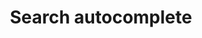---
# This file is a template to document a new component within the GOV.UK Publishing Design Guide website.
layout: component-documentation
sectionKey: Components
eleventyNavigation:
  parent: Components

# Step 1: Duplicate and rename this file to the proposed component you want to include in the Publishing Design Guide website.
# When duplicating and renaming this file use lowercase and replace any spaces with a dash (ie. -)

# Step 2: Set "eleventyExcludeFromCollections" to "false". This will ensure that the code snippet is commented out and this page will be display withinin the Publishing Design Guide.
eleventyExcludeFromCollections: false

# Step 3: Input data points according to fields below to the best of your ability. Any fields without any data points will not be displayed on the website.

# Name of the component
# This is the name of the component (ex. Attachment). It is required to display the title on the page, in the meta data, and in the left-hand navigation menu of the components page.
title: Search autocomplete

# Description of the component
# This briefly describes what the component is. It is required to display the description on the page, and in the <head> meta description.
description: Suggesting search queries in a dropdown as users type in the search bar of GOV.UK

# Embedding the figma file of the component
# This will display a Figma embed on the page.
# To add a Figma embed, copy only the URL within the embed snippet.
figmaLink: #Delete this comment before entering the Figma embed URL of the Figma representaiton of this component.

# When to use this component
# Briefly describe the situation(s) when to use this component.
# You MUST wrap this in single quotation marks (ie. ' '), since markdown can be used to enter this information. To create a heading, use three hashes (ie. ###).
whenToUse:
  'Use search autocomplete when you are dealing with dynamic data and want to reduce typing effort for users and help them formulate search queries by filling in the blanks (think of Google search).'

# When not to use this component
# Briefly describe the situation(s) when not to use this component.
# You MUST wrap this in single quotation marks (ie. ' '), since markdown can be used to enter this information. To create a heading, use three hashes (ie. ###).
whenNotToUse:
  '– Do not use search autocomplete when you are dealing with a limited database and users can easily find what they need with a simple search.  

  – Do not use search autocomplete unless the model is properly trained and you have validated it provides relevant and factually correct suggestions.'

# How the component works
# Briefly descibe how this component works. For instance, listing out what happens when an end-user interacts with this component.
# You MUST wrap this in single quotation marks (ie. ' '), since markdown can be used to enter this information. To create a heading, use three hashes (ie. ###).
howItWorks:
  'The data model behind the autocomplete feature is powered by Google Vertex AI Search, the search product we launched on GOV.UK in February 2024. This model is trained on anonymised user search queries (from people who have consented to analytics tracking), which Google processes and refines to provide relevant autocomplete suggestions.  
  
  
  The autocomplete suggestions appear after 3 characters because we noticed that the suggestions were more relevant after that threshold. The suggested keywords to formulate the new query are highlighted in bold (as it is a standard pattern), and we limit the suggestions to 5 in order to reduce cognitive load and prevent unnecessary scrolling. Selecting a suggestion from the dropdown will update the search query in the search bar and take the user to the search results page – showing results relevant to the selected query.


  ### Useful reads

  – [Launch blog post](https://design-system.service.gov.uk/)

  – [Github page](https://govuk-finder-frontend.herokuapp.com/component-guide/search_with_autocomplete)'
  

# Variations for this component
# List out any variations that exist for this component by providing (1) the name of said variation and (2) a brief description of that variation.
variations:
  # To add additional variations duplicate the the fields below (adhering to the formating) but increase the count by one integer.
  0:
    title: Differences with how search autocomplete is used on the Design System website
    description:
      'The [Design System website](https://design-system.service.gov.uk/) uses search autocomplete in a slightly different way – known internally as the [accessible autocomplete](https://github.com/alphagov/accessible-autocomplete).
      

      **Typing and suggestions behaviour**


      On the GOV.UK search autocomplete, a maximum of 5 search query suggestions appear in a dropdown after typing 3 characters. The suggestions show keywords to add to what the user has typed in the search bar. The dropdown pushes the content down to avoid any overlays – which are a problem for screan readers. Whilst in the Design system page autocomplete, you get an unlimited amount of results in a dropdown as soon as you type, and the dropdown overlays the content and includes interal scrolling. The search results (NOT search query suggestions) match the keywords typed and are populated from a static data list. For example if I type ‘ra‘, I get the result ‘radio buttons‘.


      **Styling**


      – On GOV.UK search autocomplete we use a light grey background and underline the text on hover state – while the hover state used in the design systems uses a blue background and white text. The reason why the Search team made the hover state different is because on GOV.UK sometimes the search autocomplete dropdown sits on top of a blue background (for example on the homepage), which merges with the blue colour on hover and makes the autocomplete suggestion hard to read. For this reason we changed it to a light grey background with text underline, which passed the DAC usability audit. <br><br>
      – The horizontal grey lines that separate the suggestions in the dropdown have a 15px padding left and right on GOV.UK – while the lines go edge to edge in the Design System search. The extra space added in the GOV.UK variation allows the list of suggestions breathe more, which contributes to having better visual harmony and a feeling of clean design.


      Our suggestion would be to update the Design System hover state and line separators to the how they work on GOV.UK – so they are more consistent.

      
      **Accessibility**


      This variation was iterated recently (Dec 2024) to make it more accessible for users who use accessibility functionalities that enlarge the content on the screen to make it easier to see and read. [Read more about how this](https://github.com/alphagov/govuk-design-system/pull/4220).


      The search autocomplete used on GOV.UK should implement this to improve accessibility and bring consistency.'



# Evidence and insights for this component
# List out all past documentation/supporting material with regards to or realted to this component. It can include (1) past design documentation, (2) research findings, and (3) presentations.
insights:
  # To add additional insights duplicate the the fields below (adhering to the formating) but increase the count by one integer.
  2:
    # A description is REQUIRED in order for this information to render on the page.
    date: July 2024
    description:
      Design System DAC audit reporting issues with search autocomplete dropdown
    title: Autocomplete - Lack of visual cue for results
    link: https://github.com/alphagov/govuk-design-system/issues/4015
    documentFormat: Github
  1:
    # A description is REQUIRED in order for this information to render on the page.
    date: June 2024 
    description:
      Search team desk research analysis on how search is used on GOV.UK (before autocomplete was implemented)
    title: Site search desk research and analytics findings
    link: https://docs.google.com/presentation/d/1IoupQiEuCLMc-AOEUntGeKwQPIG-cWmnleuHOgujOuI/edit?pli=1#slide=id.g10d42026b8_2_0
    documentFormat: Google Slides
  0:
    # A description is REQUIRED in order for this information to render on the page.
    date: June 2024 
    description:
      Search team pop up research analysis on autocomplete (and filters)
    title: GOV.UK Search Autocomplete + filters pop up research findings
    link: https://docs.google.com/presentation/d/1Xkhc5ohCzFBwoFcby1CGfX_FwLRrYjIEf9VdgGVbdtE/edit?pli=1#slide=id.g10d42026b8_2_0
    documentFormat: Google Slides
# Accessibilty criteria for this component
# List out the accessibility for this component.
# You MUST wrap this in single quotation marks (ie. ' '), since markdown can be used to enter this information. To create a heading, use three hashes (ie. ###).
accessibilty:
  '[Read accessibility criteria on Github](https://govuk-finder-frontend.herokuapp.com/component-guide/search_with_autocomplete#accessibility-acceptance-criteria)<br><br>'

# Other design systems
# List out all the other design systems that have documented this exact same component. This includes the GOV.UK Design System, along with other UK government departments.
designSystems:
  # To add additional design systems duplicate the the fields below (adhering to the formating) but increase the count by one integer.
  0:
    # Both title and link are REQUIRED in order to display this information on the page.
    title: #Delete this comment before entering the name of the Publishing Design Guide.
    link: #Delete this comment before entering the URL of the corresponding Publishing Design Guide.

# Existing issues with this component
# List of all the issues that are associated with this component, (1) containing the title used to describe the issue on GitHub, and (2) the link to the GitHub issue itself.
issues:
  # To add additional issues duplicate the the fields below (adhering to the formating) but increase the count by one integer.
  0:
    # Both title and link are REQUIRED in order to display this information on the page.
    title: #Delete this comment before entering the title of the GitHub issue.
    link: #Delete this comment before entering the URL of the corresponding GitHub issue.
---